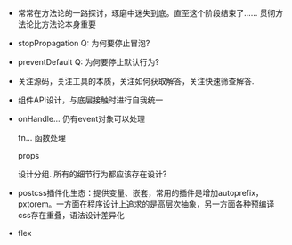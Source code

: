 - 常常在方法论的一路探讨，琢磨中迷失到底。直至这个阶段结束了…… 贯彻方法论比方法论本身重要

- stopPropagation Q: 为何要停止冒泡?

- preventDefault Q: 为何要停止默认行为?

- 关注源码，关注工具的本质，关注如何获取解答，关注快速筛查解答.

- 组件API设计，与底层接触时进行自我统一

- onHandle... 仍有event对象可以处理

  fn... 函数处理

  props

  设计分组. 所有的细节行为都应该存在设计?

- postcss插件化生态：提供变量、嵌套，常用的插件是增加autoprefix，pxtorem。一方面在程序设计上追求的是高层次抽象，另一方面各种预编译css存在重叠，语法设计差异化

- flex
